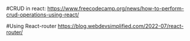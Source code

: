 #CRUD in react:
https://www.freecodecamp.org/news/how-to-perform-crud-operations-using-react/

#Using React-router
https://blog.webdevsimplified.com/2022-07/react-router/
